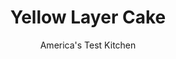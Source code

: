 ---
layout: ../../layouts/MarkdownPostLayout.astro
title: Yellow Layer Cake
author: America's Test Kitchen
pubDate: 2023-03-15
description: "We were looking for a moist, tender cake that was both foolproof and full flavored. By changing mixing methods and ingredient ratios, we achieved our goal."
image_url: https://res.cloudinary.com/hksqkdlah/image/upload/ar_1:1,c_fill,dpr_2.0,f_auto,fl_lossy.progressive.strip_profile,g_faces:auto,q_auto:low,w_344/3037_sfs-makeaheadcakemix-24-275571
tags: ["Desserts or Baked Goods","Cakes"]
calories: 3578
protein: 4
carbohydrates: 40
fats: 
fiber: 
ingredients: ["2 cups (8 ounces), cake flour","1 1/2 cups (10 1/2 ounces), granulated sugar","1 teaspoon, baking powder","1/4 teaspoon, baking soda","3/4 teaspoon, salt","3/4 cup, buttermilk","5 , large egg yolk plus 3 large egg whites","8 tablespoons, unsalted butter, melted and cooled","3 tablespoons, vegetable oil","1 1/2 teaspoons, vanilla extract","1/8 teaspoon, cream of tartar"]
serves: 12
time: "1½ hours, plus 2 hours cooling"
instructions: ["Adjust oven rack to lower-middle position and heat oven to 350 degrees. Grease two 9-inch or three 8-inch round cake pans, line with parchment paper, grease parchment, and flour pans. Whisk flour, 1 1/4 cups sugar, baking powder, baking soda, and salt together in large bowl. Whisk buttermilk, egg yolks, melted butter, oil, and vanilla together in separate bowl. Add buttermilk mixture to flour mixture and whisk until just combined.","Using stand mixer fitted with whisk attachment, whip egg whites and cream of tartar on medium-low speed until foamy, about 1 minute. Increase speed to medium-high and whip whites to soft, billowy mounds, about 1 minute. Gradually add remaining 1/4 cup sugar and whip until glossy, stiff peaks form, 2 to 3 minutes.","Whisk one-third of whites into batter. Using rubber spatula, gently fold remaining whites into batter until no white streaks remain. Divide batter evenly among prepared pans, smooth tops, and gently tap pans on counter to release air bubbles.","Bake until tops are light golden and toothpick inserted in center comes out clean, 18 to 22 minutes (for 8-inch pans) or 20 to 25 minutes (for 9-inch pans), rotating pans halfway through baking. Let cakes cool in pans for 15 minutes. Remove cakes from pans, discard parchment, and let cool completely on wire rack, about 2 hours."]
nutrition: ["72 mg Potassium","98 mg Phosphorus","60 mg Calcium","1 mg Iron","6 mg Magnesium","205 mg Sodium","13 g Fat","1 mg Niacin (B3)","5 g Monounsaturated","1 g Polyunsaturated","97 mg Cholesterol","5 g Saturated","26 µg Folic acid","20 µg Folate (food)","25 g Sugars","29 g Water","40 g Carbs","65 µg Folate equivalent (total)","4 g Protein","1 mg Vitamin E","93 µg Vitamin A","298 kcal Energy","24 g Sugars, added","3578 calories"]
notes: "We developed this recipe using Softasilk Cake Flour."
---